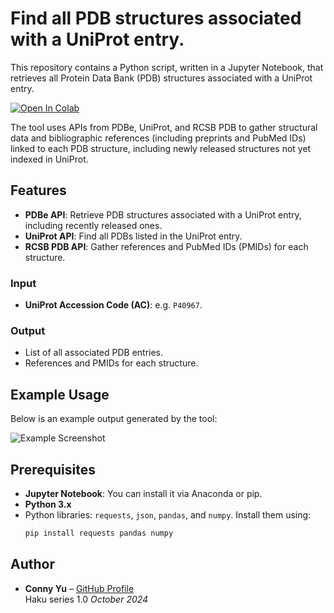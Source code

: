 # Find all PDB structures associated with a UniProt entry.

This repository contains a Python script, written in a Jupyter Notebook, that retrieves all Protein Data Bank (PDB) structures associated with a UniProt entry.

[![Open In Colab](https://colab.research.google.com/assets/colab-badge.svg)](https://colab.research.google.com/github/connyyu/find_structures/find_PDBs.ipynb)

The tool uses APIs from PDBe, UniProt, and RCSB PDB to gather structural data and bibliographic references (including preprints and PubMed IDs) linked to each PDB structure, including newly released structures not yet indexed in UniProt.

## Features

- **PDBe API**: Retrieve PDB structures associated with a UniProt entry, including recently released ones.
- **UniProt API**: Find all PDBs listed in the UniProt entry.
- **RCSB PDB API**: Gather references and PubMed IDs (PMIDs) for each structure.
  
### Input
- **UniProt Accession Code (AC)**: e.g. `P40967`.

### Output
- List of all associated PDB entries.
- References and PMIDs for each structure.

## Example Usage

Below is an example output generated by the tool:

![Example Screenshot](https://github.com/user-attachments/assets/6101b6d2-06db-40dc-983b-38e123eca0e7)

## Prerequisites

- **Jupyter Notebook**: You can install it via Anaconda or pip.
- **Python 3.x**
- Python libraries: `requests`, `json`, `pandas`, and `numpy`. Install them using:
    ```bash
    pip install requests pandas numpy
    ```

## Author

- **Conny Yu** – [GitHub Profile](https://github.com/connyyu)  
  Haku series 1.0 _October 2024_

